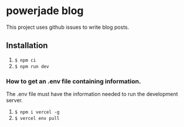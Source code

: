 # powerjade blog

This project uses github issues to write blog posts.

## Installation

1. `$ npm ci`
2. `$ npm run dev`

### How to get an .env file containing information.

The .env file must have the information needed to run the development server.

1. `$ npm i vercel -g`
2. `$ vercel env pull`
